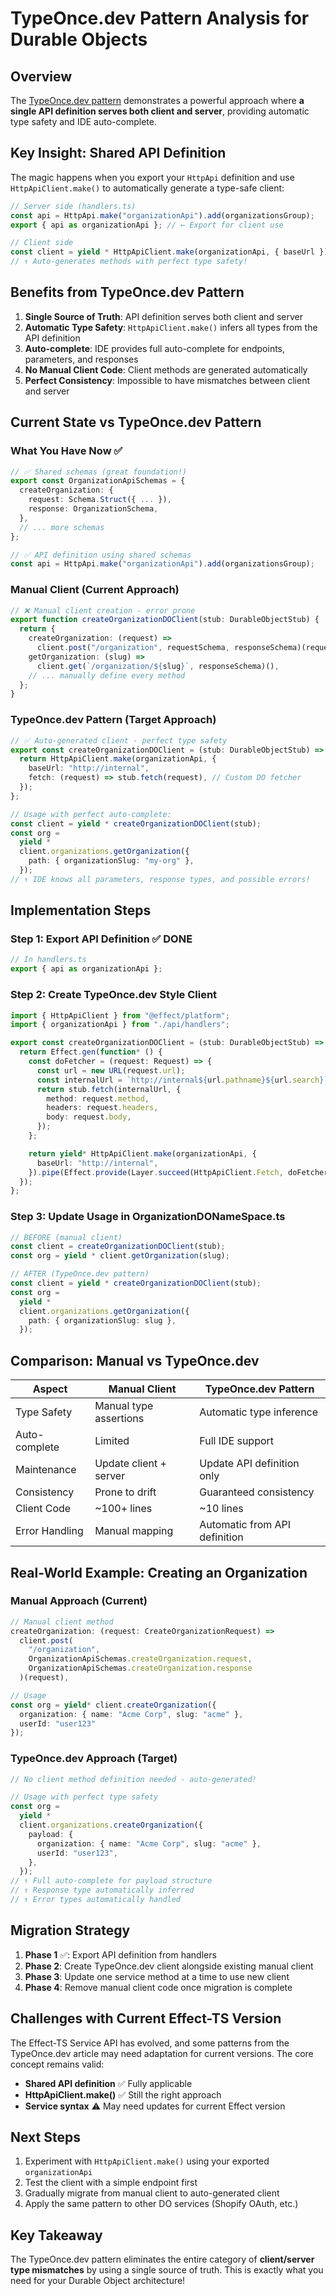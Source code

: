 # TypeOnce.dev Pattern Analysis for Durable Objects

## Overview

The [TypeOnce.dev pattern](https://www.typeonce.dev/course/paddle-payments-full-stack-typescript-app/client-implementation/effect-services-and-runtime) demonstrates a powerful approach where **a single API definition serves both client and server**, providing automatic type safety and IDE auto-complete.

## Key Insight: Shared API Definition

The magic happens when you export your `HttpApi` definition and use `HttpApiClient.make()` to automatically generate a type-safe client:

```typescript
// Server side (handlers.ts)
const api = HttpApi.make("organizationApi").add(organizationsGroup);
export { api as organizationApi }; // ← Export for client use

// Client side
const client = yield * HttpApiClient.make(organizationApi, { baseUrl });
// ↑ Auto-generates methods with perfect type safety!
```

## Benefits from TypeOnce.dev Pattern

1. **Single Source of Truth**: API definition serves both client and server
2. **Automatic Type Safety**: `HttpApiClient.make()` infers all types from the API definition
3. **Auto-complete**: IDE provides full auto-complete for endpoints, parameters, and responses
4. **No Manual Client Code**: Client methods are generated automatically
5. **Perfect Consistency**: Impossible to have mismatches between client and server

## Current State vs TypeOnce.dev Pattern

### What You Have Now ✅

```typescript
// ✅ Shared schemas (great foundation!)
export const OrganizationApiSchemas = {
  createOrganization: {
    request: Schema.Struct({ ... }),
    response: OrganizationSchema,
  },
  // ... more schemas
};

// ✅ API definition using shared schemas
const api = HttpApi.make("organizationApi").add(organizationsGroup);
```

### Manual Client (Current Approach)

```typescript
// ❌ Manual client creation - error prone
export function createOrganizationDOClient(stub: DurableObjectStub) {
  return {
    createOrganization: (request) =>
      client.post("/organization", requestSchema, responseSchema)(request),
    getOrganization: (slug) =>
      client.get(`/organization/${slug}`, responseSchema)(),
    // ... manually define every method
  };
}
```

### TypeOnce.dev Pattern (Target Approach)

```typescript
// ✅ Auto-generated client - perfect type safety
export const createOrganizationDOClient = (stub: DurableObjectStub) => {
  return HttpApiClient.make(organizationApi, {
    baseUrl: "http://internal",
    fetch: (request) => stub.fetch(request), // Custom DO fetcher
  });
};

// Usage with perfect auto-complete:
const client = yield * createOrganizationDOClient(stub);
const org =
  yield *
  client.organizations.getOrganization({
    path: { organizationSlug: "my-org" },
  });
// ↑ IDE knows all parameters, response types, and possible errors!
```

## Implementation Steps

### Step 1: Export API Definition ✅ DONE

```typescript
// In handlers.ts
export { api as organizationApi };
```

### Step 2: Create TypeOnce.dev Style Client

```typescript
import { HttpApiClient } from "@effect/platform";
import { organizationApi } from "./api/handlers";

export const createOrganizationDOClient = (stub: DurableObjectStub) => {
  return Effect.gen(function* () {
    const doFetcher = (request: Request) => {
      const url = new URL(request.url);
      const internalUrl = `http://internal${url.pathname}${url.search}`;
      return stub.fetch(internalUrl, {
        method: request.method,
        headers: request.headers,
        body: request.body,
      });
    };

    return yield* HttpApiClient.make(organizationApi, {
      baseUrl: "http://internal",
    }).pipe(Effect.provide(Layer.succeed(HttpApiClient.Fetch, doFetcher)));
  });
};
```

### Step 3: Update Usage in OrganizationDONameSpace.ts

```typescript
// BEFORE (manual client)
const client = createOrganizationDOClient(stub);
const org = yield * client.getOrganization(slug);

// AFTER (TypeOnce.dev pattern)
const client = yield * createOrganizationDOClient(stub);
const org =
  yield *
  client.organizations.getOrganization({
    path: { organizationSlug: slug },
  });
```

## Comparison: Manual vs TypeOnce.dev

| Aspect         | Manual Client          | TypeOnce.dev Pattern          |
| -------------- | ---------------------- | ----------------------------- |
| Type Safety    | Manual type assertions | Automatic type inference      |
| Auto-complete  | Limited                | Full IDE support              |
| Maintenance    | Update client + server | Update API definition only    |
| Consistency    | Prone to drift         | Guaranteed consistency        |
| Client Code    | ~100+ lines            | ~10 lines                     |
| Error Handling | Manual mapping         | Automatic from API definition |

## Real-World Example: Creating an Organization

### Manual Approach (Current)

```typescript
// Manual client method
createOrganization: (request: CreateOrganizationRequest) =>
  client.post(
    "/organization",
    OrganizationApiSchemas.createOrganization.request,
    OrganizationApiSchemas.createOrganization.response
  )(request),

// Usage
const org = yield* client.createOrganization({
  organization: { name: "Acme Corp", slug: "acme" },
  userId: "user123"
});
```

### TypeOnce.dev Approach (Target)

```typescript
// No client method definition needed - auto-generated!

// Usage with perfect type safety
const org =
  yield *
  client.organizations.createOrganization({
    payload: {
      organization: { name: "Acme Corp", slug: "acme" },
      userId: "user123",
    },
  });
// ↑ Full auto-complete for payload structure
// ↑ Response type automatically inferred
// ↑ Error types automatically handled
```

## Migration Strategy

1. **Phase 1** ✅: Export API definition from handlers
2. **Phase 2**: Create TypeOnce.dev client alongside existing manual client
3. **Phase 3**: Update one service method at a time to use new client
4. **Phase 4**: Remove manual client code once migration is complete

## Challenges with Current Effect-TS Version

The Effect-TS Service API has evolved, and some patterns from the TypeOnce.dev article may need adaptation for current versions. The core concept remains valid:

- **Shared API definition** ✅ Fully applicable
- **HttpApiClient.make()** ✅ Still the right approach
- **Service syntax** ⚠️ May need updates for current Effect version

## Next Steps

1. Experiment with `HttpApiClient.make()` using your exported `organizationApi`
2. Test the client with a simple endpoint first
3. Gradually migrate from manual client to auto-generated client
4. Apply the same pattern to other DO services (Shopify OAuth, etc.)

## Key Takeaway

The TypeOnce.dev pattern eliminates the entire category of **client/server type mismatches** by using a single source of truth. This is exactly what you need for your Durable Object architecture!
